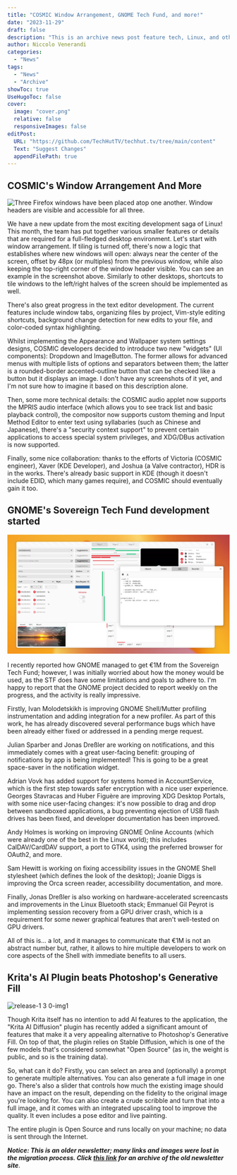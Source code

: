 ```yaml
---
title: "COSMIC Window Arrangement, GNOME Tech Fund, and more!"
date: "2023-11-29"
draft: false
description: "This is an archive news post feature tech, Linux, and other open-source news. This is an older article that was part of a migration. There will be missing images, broken links, and potentially other issues."
author: Niccolo Venerandi
categories:
  - "News"
tags:
  - "News"
  - "Archive"
showToc: true
UseHugoToc: false
cover:
  image: "cover.png"
  relative: false
  responsiveImages: false
editPost:
  URL: "https://github.com/TechHutTV/techhut.tv/tree/main/content"
  Text: "Suggest Changes"
  appendFilePath: true
---
```


## COSMIC's Window Arrangement And More

![Three Firefox windows have been placed atop one another. Window headers are visible and accessible for all three.](https://images.prismic.io/blog-system76/6784fce4-117c-493d-8cf8-fd711db0e9a3_image3.png?auto=compress,format&w=1536&h=864&fm=png)

We have a new update from the most exciting development saga of Linux! This month, the team has put together various smaller features or details that are required for a full-fledged desktop environment. Let's start with window arrangement. If tiling is turned off, there's now a logic that establishes where new windows will open: always near the center of the screen, offset by 48px (or multiples) from the previous window, while also keeping the top-right corner of the window header visible. You can see an example in the screenshot above. Similarly to other desktops, shortcuts to tile windows to the left/right halves of the screen should be implemented as well.

There's also great progress in the text editor development. The current features include window tabs, organizing files by project, Vim-style editing shortcuts, background change detection for new edits to your file, and color-coded syntax highlighting.

Whilst implementing the Appearance and Wallpaper system settings designs, COSMIC developers decided to introduce two new "widgets" (UI components): Dropdown and ImageButton. The former allows for advanced menus with multiple lists of options and separators between them; the latter is a rounded-border accented-outline button that can be checked like a button but it displays an image. I don't have any screenshots of it yet, and I'm not sure how to imagine it based on this description alone.

Then, some more technical details: the COSMIC audio applet now supports the MPRIS audio interface (which allows you to see track list and basic playback control), the compositor now supports custom theming and Input Method Editor to enter text using syllabaries (such as Chinese and Japanese), there's a "security context support" to prevent certain applications to access special system privileges, and XDG/DBus activation is now supported.

Finally, some nice collaboration: thanks to the efforts of Victoria (COSMIC engineer), Xaver (KDE Developer), and Joshua (a Valve contractor), HDR is in the works. There's already basic support in KDE (though it doesn't include EDID, which many games require), and COSMIC should eventually gain it too.

## GNOME's Sovereign Tech Fund development started

![](images/css.png)

I recently reported how GNOME managed to get €1M from the Sovereign Tech Fund; however, I was initially worried about how the money would be used, as the STF does have some limitations and goals to adhere to. I'm happy to report that the GNOME project decided to report weekly on the progress, and the activity is really impressive.

Firstly, Ivan Molodetskikh is improving GNOME Shell/Mutter profiling instrumentation and adding integration for a new profiler. As part of this work, he has already discovered several performance bugs which have been already either fixed or addressed in a pending merge request.

Julian Sparber and Jonas Dreßler are working on notifications, and this immediately comes with a great user-facing benefit: grouping of notifications by app is being implemented! This is going to be a great space-saver in the notification widget.

Adrian Vovk has added support for systems homed in AccountService, which is the first step towards safer encryption with a nice user experience. Georges Stavracas and Huber Figuère are improving XDG Desktop Portals, with some nice user-facing changes: it's now possible to drag and drop between sandboxed applications, a bug preventing ejection of USB flash drives has been fixed, and developer documentation has been improved.

Andy Holmes is working on improving GNOME Online Accounts (which were already one of the best in the Linux world); this includes CalDAV/CardDAV support, a port to GTK4, using the preferred browser for OAuth2, and more.

Sam Hewitt is working on fixing accessibility issues in the GNOME Shell stylesheet (which defines the look of the desktop); Joanie Diggs is improving the Orca screen reader, accessibility documentation, and more.

Finally, Jonas Dreßler is also working on hardware-accelerated screencasts and improvements in the Linux Bluetooth stack; Emmanuel Gil Peyrot is implementing session recovery from a GPU driver crash, which is a requirement for some newer graphical features that aren't well-tested on GPU drivers.

All of this is... a lot, and it manages to communicate that €1M is not an abstract number but, rather, it allows to hire multiple developers to work on core aspects of the Shell with immediate benefits to all users.

## Krita's AI Plugin beats Photoshop's Generative Fill

![release-1 3 0-img1](https://github.com/Acly/krita-ai-diffusion/assets/6485914/a4270e31-3d2a-42a7-88d1-dd900ca479b7)

Though Krita itself has no intention to add AI features to the application, the "Krita AI Diffusion" plugin has recently added a significant amount of features that make it a very appealing alternative to Photoshop's Generative Fill. On top of that, the plugin relies on Stable Diffusion, which is one of the few models that's considered somewhat "Open Source" (as in, the weight is public, and so is the training data).

So, what can it do? Firstly, you can select an area and (optionally) a prompt to generate multiple alternatives. You can also generate a full image in one go. There's also a slider that controls how much the existing image should have an impact on the result, depending on the fidelity to the original image you're looking for. You can also create a crude scribble and turn that into a full image, and it comes with an integrated upscaling tool to improve the quality. It even includes a pose editor and live painting.

The entire plugin is Open Source and runs locally on your machine; no data is sent through the Internet.

**_Notice: This is an older newsletter; many links and images were lost in the migration process. Click [this link](https://archive.techhut.tv/) for an archive of the old newsletter site_**.
